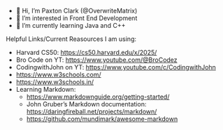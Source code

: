 - 👋 Hi, I’m Paxton Clark (@OverwriteMatrix)
- 👀 I’m interested in Front End Development
- 🌱 I’m currently learning Java and C++
  
Helpful Links/Current Reasources I am using:
- Harvard CS50: https://cs50.harvard.edu/x/2025/
- Bro Code on YT: https://www.youtube.com/@BroCodez
- CodingwithJohn on YT: https://www.youtube.com/c/CodingwithJohn
- https://www.w3schools.com/
- https://www.w3schools.in/
- Learning Markdown:
  - https://www.markdownguide.org/getting-started/
  - John Gruber’s Markdown documentation: https://daringfireball.net/projects/markdown/
  - https://github.com/mundimark/awesome-markdown

